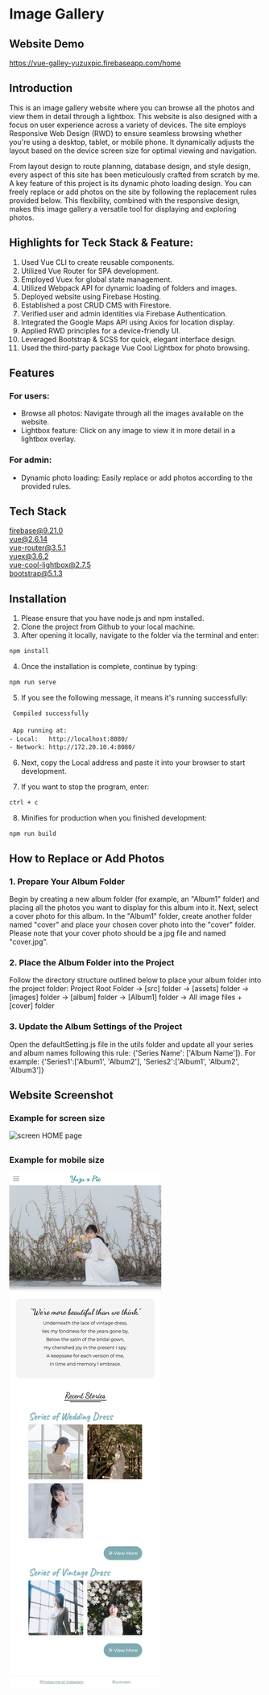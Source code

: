 # Image Gallery

## Website Demo

https://vue-galley-yuzuxpic.firebaseapp.com/home

## Introduction

This is an image gallery website where you can browse all the photos and view them in detail through a lightbox. This website is also designed with a focus on user experience across a variety of devices. The site employs Responsive Web Design (RWD) to ensure seamless browsing whether you're using a desktop, tablet, or mobile phone. It dynamically adjusts the layout based on the device screen size for optimal viewing and navigation.

From layout design to route planning, database design, and style design, every aspect of this site has been meticulously crafted from scratch by me. A key feature of this project is its dynamic photo loading design. You can freely replace or add photos on the site by following the replacement rules provided below. This flexibility, combined with the responsive design, makes this image gallery a versatile tool for displaying and exploring photos.

## Highlights for Teck Stack & Feature:

1. Used Vue CLI to create reusable components.
2. Utilized Vue Router for SPA development.
3. Employed Vuex for global state management.
4. Utilized Webpack API for dynamic loading of folders and images.
5. Deployed website using Firebase Hosting.
6. Established a post CRUD CMS with Firestore.
7. Verified user and admin identities via Firebase Authentication.
8. Integrated the Google Maps API using Axios for location display.
9. Applied RWD principles for a device-friendly UI.
10. Leveraged Bootstrap & SCSS for quick, elegant interface design.
11. Used the third-party package Vue Cool Lightbox for photo browsing.

## Features

### For users:

- Browse all photos: Navigate through all the images available on the website.
- Lightbox feature: Click on any image to view it in more detail in a lightbox overlay.

### For admin:

- Dynamic photo loading: Easily replace or add photos according to the provided rules.

## Tech Stack

firebase@9.21.0  
vue@2.6.14  
vue-router@3.5.1  
vuex@3.6.2  
vue-cool-lightbox@2.7.5  
bootstrap@5.1.3

## Installation

1. Please ensure that you have node.js and npm installed.
2. Clone the project from Github to your local machine.
3. After opening it locally, navigate to the folder via the terminal and enter:

```bash
npm install
```

4. Once the installation is complete, continue by typing:

```bash
npm run serve
```

5. If you see the following message, it means it's running successfully:

```bash
 Compiled successfully

 App running at:
- Local:   http://localhost:8080/
- Network: http://172.20.10.4:8080/
```

6. Next, copy the Local address and paste it into your browser to start development.

7. If you want to stop the program, enter:

```bash
ctrl + c
```

8. Minifies for production when you finished development:

```
npm run build
```

## How to Replace or Add Photos

### 1. Prepare Your Album Folder

Begin by creating a new album folder (for example, an "Album1" folder) and placing all the photos you want to display for this album into it. Next, select a cover photo for this album. In the "Album1" folder, create another folder named "cover" and place your chosen cover photo into the "cover" folder. Please note that your cover photo should be a jpg file and named "cover.jpg".

### 2. Place the Album Folder into the Project

Follow the directory structure outlined below to place your album folder into the project folder:
Project Root Folder -> [src] folder -> [assets] folder -> [images] folder -> [album] folder -> [Album1] folder -> All image files + [cover] folder

### 3. Update the Album Settings of the Project

Open the defaultSetting.js file in the utils folder and update all your series and album names following this rule: {'Series Name': ['Album Name']}.
For example: {'Series1':['Album1', 'Album2'], 'Series2':['Album1', 'Album2', 'Album3']}

## Website Screenshot

### Example for screen size

![screen HOME page](https://github.com/YuZih/Image-Gallery/blob/main/src/assets/images/others/screenshot/forScreen/1_Home.png)

##

##

### Example for mobile size

![mobile HOME page](https://github.com/YuZih/Image-Gallery/blob/main/src/assets/images/others/screenshot/forMobile/1_home.png)
